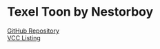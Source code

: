 # Texel Toon by Nestorboy
[GitHub Repository](https://github.com/Nestorboy/TexelToon)  
[VCC Listing](https://nestorboy.github.io/Nessie-VPM/)